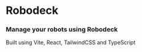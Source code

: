 # Robodeck

### Manage your robots using Robodeck

Built using Vite, React, TailwindCSS and TypeScript
